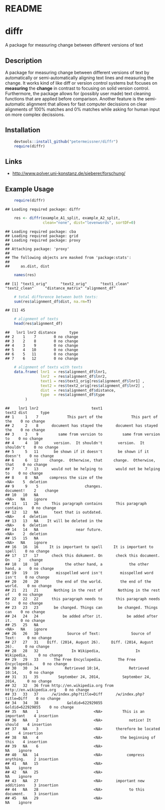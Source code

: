 # README


# diffr 
A package for measuring change between different versions of text

## Description


A package for measuring change between different versions of text by automatically
or semi-automatically aligning text lines and measuring the change. It works kind of like diff or version control systems but focuses on **measuring** the **change** in contrast to focusing on solid version control. Furthermore, the package allows for (possibly user made) text cleaning functions that are applied before comparison. Another feature is the semi-automatic alignment that allows for fast computer decissions on clear alignments of 100% matches and 0% matches while asking for human input on more complex decissions.
  

## Installation


```r
    devtools::install_github("petermeissner/diffr")
    require(diffr)
```
    
## Links

- http://www.polver.uni-konstanz.de/sieberer/forschung/


## Example Usage




```r
    require(diffr)
```

```
## Loading required package: diffr
```

```r
    res <- diffr(example_A1_split, example_A2_split, 
                 clean="none", dist="levenwords", sortDF=0)
```

```
## Loading required package: cba
## Loading required package: grid
## Loading required package: proxy
## 
## Attaching package: 'proxy'
## 
## The following objects are masked from 'package:stats':
## 
##     as.dist, dist
```

```r
    names(res)
```

```
## [1] "text1_orig"      "text2_orig"      "text1_clean"     "text2_clean"     "distance_matrix" "alignment_df"
```

```r
    # total difference between both texts:
    sum(res$alignment_df$dist, na.rm=T)
```

```
## [1] 45
```

```r
    # alignment of texts
    head(res$alignment_df)
```

```
##   lnr1 lnr2 distance      type
## 2    1    7        0 no change
## 3    2    8        0 no change
## 4    3    9        0 no change
## 5    4   10        0 no change
## 6    5   11        0 no change
## 7    6   12        0 no change
```

```r
    # alignment of texts with texts
    data.frame( lnr1  = res$alignment_df$lnr1, 
                lnr2  = res$alignment_df$lnr2, 
                text1 = res$text1_orig[res$alignment_df$lnr1] ,
                text2 = res$text2_orig[res$alignment_df$lnr2] ,
                dist  = res$alignment_df$distance,
                type  = res$alignment_df$type
         )
```

```
##    lnr1 lnr2                        text1                        text2 dist      type
## 1     1    7             This part of the             This part of the    0 no change
## 2     2    8      document has stayed the      document has stayed the    0 no change
## 3     3    9         same from version to         same from version to    0 no change
## 4     4   10       version.  It shouldn't       version.  It shouldn't    0 no change
## 5     5   11       be shown if it doesn't       be shown if it doesn't    0 no change
## 6     6   12     change.  Otherwise, that     change.  Otherwise, that    0 no change
## 7     7   13      would not be helping to      would not be helping to    0 no change
## 8     8   NA     compress the size of the                         <NA>    5  deletion
## 9     9    5                     changes.                    document!    2    change
## 10   10   NA                                                      <NA>   NA    ignore
## 11   11   26      This paragraph contains      This paragraph contains    0 no change
## 12   12   NA       text that is outdated.                         <NA>    4  deletion
## 13   13   NA    It will be deleted in the                         <NA>    6  deletion
## 14   14   NA                 near future.                         <NA>    2  deletion
## 15   15   NA                                                      <NA>   NA    ignore
## 16   16   16     It is important to spell     It is important to spell    0 no change
## 17   17   17      check this dokument. On      check this document. On    2    change
## 18   18   18            the other hand, a            the other hand, a    0 no change
## 19   19   19        misspelled word isn't        misspelled word isn't    0 no change
## 20   20   20        the end of the world.        the end of the world.    0 no change
## 21   21   21       Nothing in the rest of       Nothing in the rest of    0 no change
## 22   22   22      this paragraph needs to      this paragraph needs to    0 no change
## 23   23   23       be changed. Things can       be changed. Things can    0 no change
## 24   24   24           be added after it.           be added after it.    0 no change
## 25   25   NA                                                      <NA>   NA    ignore
## 26   26   30             Source of Text:              Source of Text:     0 no change
## 27   27   31    Diff. (2014, August 26).     Diff. (2014, August 26).     0 no change
## 28   28   32               In Wikipedia,                In Wikipedia,     0 no change
## 29   29   33       The Free Encyclopedia.       The Free Encyclopedia.    0 no change
## 30   30   34            Retrieved 10:14,             Retrieved 10:14,     0 no change
## 31   31   35         September 24, 2014,          September 24, 2014,     0 no change
## 32   32   36 from http://en.wikipedia.org from http://en.wikipedia.org    0 no change
## 33   33   37      /w/index.php?title=Diff      /w/index.php?title=Diff    0 no change
## 34   34   38             &oldid=622929855             &oldid=622929855    0 no change
## 35   NA    1                         <NA>         This is an important    4 insertion
## 36   NA    2                         <NA>            notice! It should    4 insertion
## 37   NA    3                         <NA>      therefore be located at    4 insertion
## 38   NA    4                         <NA>        the beginning of this    4 insertion
## 39   NA    6                         <NA>                                NA    ignore
## 40   NA   14                         <NA>           compress anything.    2 insertion
## 41   NA   15                         <NA>                                NA    ignore
## 42   NA   25                         <NA>                                NA    ignore
## 43   NA   27                         <NA>      important new additions    3 insertion
## 44   NA   28                         <NA>            to this document.    3 insertion
## 45   NA   29                         <NA>                                NA    ignore
```
    
    

    
    
    
    
    
    
    
    
    
    
